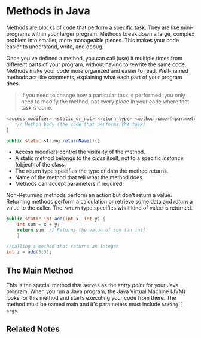 # Methods in Java

Methods are blocks of code that perform a specific task. They are like mini-programs within your larger program.  Methods break down a large, complex problem into smaller, more manageable pieces.  This makes your code easier to understand, write, and debug.

Once you've defined a method, you can call (use) it multiple times from different parts of your program, without having to rewrite the same code.  Methods make your code more organized and easier to read.  Well-named methods act like comments, explaining what each part of your program does.

> If you need to change how a particular task is performed, you only need to modify the method, not every place in your code where that task is done.

```java
<access_modifier> <static_or_not> <return_type> <method_name>(<parameter_list>) {
    // Method body (the code that performs the task)
}

public static string returnName(){}
```

- Access modifiers control the visibility of the method.
- A static method belongs to the *class* itself, not to a specific *instance* (object) of the class. 
- The return type specifies the type of data the method returns.
- Name of the method that tell what the method does.
- Methods can accept parameters if required.

Non-Returning methods perform an action but don't return a value. Returning methods perform a calculation or retrieve some data and *return* a value to the caller.  The `return` type specifies what kind of value is returned.

```java
public static int add(int x, int y) {
	int sum = x + y;
	return sum; // Returns the value of sum (an int)
    }

//calling a method that returns an integer
int z = add(5,3);
```

## The Main Method

This is the special method that serves as the *entry point* for your Java program.  When you run a Java program, the Java Virtual Machine (JVM) looks for this method and starts executing your code from there. The method must be named main and it's parameters must include `String[] args`.

## Related Notes